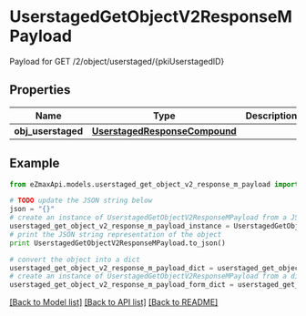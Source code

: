 # UserstagedGetObjectV2ResponseMPayload

Payload for GET /2/object/userstaged/{pkiUserstagedID}

## Properties
Name | Type | Description | Notes
------------ | ------------- | ------------- | -------------
**obj_userstaged** | [**UserstagedResponseCompound**](UserstagedResponseCompound.md) |  | 

## Example

```python
from eZmaxApi.models.userstaged_get_object_v2_response_m_payload import UserstagedGetObjectV2ResponseMPayload

# TODO update the JSON string below
json = "{}"
# create an instance of UserstagedGetObjectV2ResponseMPayload from a JSON string
userstaged_get_object_v2_response_m_payload_instance = UserstagedGetObjectV2ResponseMPayload.from_json(json)
# print the JSON string representation of the object
print UserstagedGetObjectV2ResponseMPayload.to_json()

# convert the object into a dict
userstaged_get_object_v2_response_m_payload_dict = userstaged_get_object_v2_response_m_payload_instance.to_dict()
# create an instance of UserstagedGetObjectV2ResponseMPayload from a dict
userstaged_get_object_v2_response_m_payload_form_dict = userstaged_get_object_v2_response_m_payload.from_dict(userstaged_get_object_v2_response_m_payload_dict)
```
[[Back to Model list]](../README.md#documentation-for-models) [[Back to API list]](../README.md#documentation-for-api-endpoints) [[Back to README]](../README.md)


